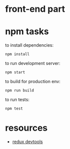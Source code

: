 # front-end part

# npm tasks

to install dependencies:
```
npm install
```

to run development server:
```
npm start
```

to build for production env:
```
npm run build
```

to run tests:
```
npm test
```

# resources

* [redux devtools](https://github.com/gaearon/redux-devtools)
